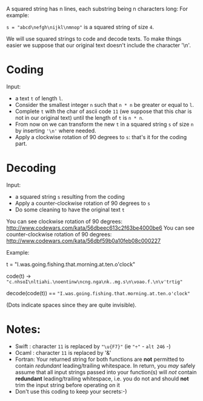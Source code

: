 A squared string has n lines, each substring being n characters long: For example:

`s = "abcd\nefgh\nijkl\nmnop"` is a squared string of size `4`.

We will use squared strings to code and decode texts. To make things easier
we suppose that our original text doesn't include the character '\n'.

# Coding
Input: 

 - a text `t` of length `l`. 
 - Consider the smallest integer `n` such that `n * n` be greater or equal to `l`.
 - Complete `t` with the char of ascii code `11` (we suppose that this char is not in our original text) until the length of `t` is `n * n`. 
 - From now on we can transform the new `t` in a squared string `s` of size `n` by inserting `'\n'` where needed.
 - Apply a clockwise rotation of 90 degrees to `s`: that's it for the coding part.

# Decoding
Input: 

- a squared string `s` resulting from the coding
- Apply a counter-clockwise rotation of 90 degrees to `s`
- Do some cleaning to have the original text `t`


You can see clockwise rotation of 90 degrees: 
<http://www.codewars.com/kata/56dbeec613c2f63be4000be6>
You can see counter-clockwise rotation of 90 degrees: <http://www.codewars.com/kata/56dbf59b0a10feb08c000227>

Example:

t = "I.was.going.fishing.that.morning.at.ten.o'clock"

code(t) -> `"c.nhsoI\nltiahi.\noentinw\ncng.nga\nk..mg.s\n\voao.f.\n\v'trtig"`

decode(code(t)) == `"I.was.going.fishing.that.morning.at.ten.o'clock"`

(Dots indicate spaces since they are quite invisible).

# Notes:

- Swift : character `11` is replaced by `"\u{F7}"` (ie `"÷"` - `alt 246` -)
- Ocaml : character `11` is replaced by '&'
- Fortran: Your returned string for both functions are **not** permitted to contain *redundant* leading/trailing whitespace.  In return, you *may* safely assume that all input strings passed into your function(s) will *not* contain **redundant** leading/trailing whitespace, i.e. you do not and should **not** trim the input string before operating on it
- Don't use this coding to keep your secrets:-)